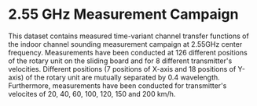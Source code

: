 # 2.55 GHz Measurement Campaign

This dataset contains measured time-variant channel transfer functions of the indoor channel sounding measurement campaign at 2.55GHz center frequency.
Measurements have been conducted at 126 different positions of the rotary unit on the sliding board and for 8 different transmitter's velocities. 
Different positions (7 positions of X-axis and 18 positions of Y-axis) of the rotary unit are mutually separated by 0.4 wavelength. 
Furthermore, measurements have been conducted for transmitter's velocites of 20, 40, 60, 100, 120, 150 and 200 km/h.
